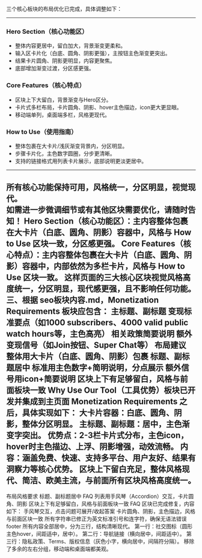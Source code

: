 三个核心板块的布局优化已完成，具体调整如下：

---

### Hero Section（核心功能区）
- 整体内容更居中，留白加大，背景渐变更柔和。
- 输入区卡片化（白底、圆角、阴影更强），主按钮主色渐变更突出。
- 结果卡片圆角、阴影更明显，内容更聚焦。
- 底部增加渐变过渡，分区感更强。

### Core Features（核心特点）
- 区块上下大留白，背景渐变与Hero区分。
- 卡片式多栏布局，卡片圆角、阴影、hover主色描边，icon更大更显眼。
- 移动端单列，桌面端多栏，风格更现代。

### How to Use（使用指南）
- 整体包裹在大卡片/浅灰渐变背景内，分区明显。
- 步骤卡片化，主色数字圆圈，分步更清晰。
- 支持的链接格式用列表卡片展示，底部说明更淡更居中。

---

**所有核心功能保持可用，风格统一，分区明显，视觉现代。**  
如需进一步微调细节或有其他区块需要优化，请随时告知！
Hero Section（核心功能区）：主内容整体包裹在大卡片（白底、圆角、阴影）容器中，风格与 How to Use 区块一致，分区感更强。
Core Features（核心特点）：主内容整体包裹在大卡片（白底、圆角、阴影）容器中，内部依然为多栏卡片，风格与 How to Use 区块一致。
这样页面的三大核心区块视觉风格高度统一，分区明显，现代感更强，且不影响任何功能。
三、根据 seo板块内容.md，Monetization Requirements 板块应包含：
主标题、副标题
变现标准要点（如1000 subscribers、4000 valid public watch hours等，主色高亮）
相关政策简要说明
额外变现信号（如Join按钮、Super Chat等）
布局建议
整体用大卡片（白底、圆角、阴影）包裹
标题、副标题居中
标准用主色数字+简明说明，分点展示
额外信号用icon+简要说明
区块上下有足够留白，风格与前面板块一致
Why Use Our Tool（工具优势）板块已开发并集成到主页面 Monetization Requirements 之后，具体实现如下：
大卡片容器：白底、圆角、阴影，整体分区明显。
主标题、副标题：居中，主色渐变字突出。
优势点：2-3栏卡片式分布，主色icon，hover时主色描边、上浮、阴影增强，动效流畅。
内容：涵盖免费、快速、支持多平台、用户友好、结果有洞察力等核心优势。
区块上下留白充足，整体风格现代、简洁、欧美主流，与前面所有区块风格高度统一。
---
布局风格要求
标题、副标题居中
FAQ 列表用手风琴（Accordion）交互，卡片圆角、阴影
区块上下有足够留白，风格与前面板块一致
FAQ 区块已完成修复，内容如下：
手风琴交互，点击问题可展开/收起答案
卡片圆角、阴影，主色描边，风格与前面区块一致
所有字符串已修正为英文标准引号和连字符，确保无语法错误
footer
所有内容全部居中，分为三行，结构清晰现代。
第一行：社交图标（圆形主色hover，间距适中，居中）。
第二行：导航链接（横向居中，间距适中）。
第三行：隐私政策、Terms、版权信息（灰色小字，横向居中，间隔符分隔）。
移除了多余的左右分组，移动端和桌面端都美观。